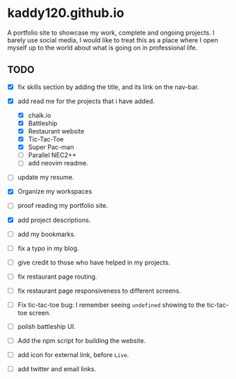# kaddy120.github.io

A portfolio site to showcase my work, complete and ongoing projects. I barely
use social media, I would like to treat this as a place where I open myself up
to the world about what is going on in professional life.

## TODO
- [X] fix skills section by adding the title, and its link on the nav-bar.
- [X] add read me for the projects that i have added. 
    - [X] chalk.io
    - [X] Battleship
    - [X] Restaurant website
    - [X] Tic-Tac-Toe
    - [X] Super Pac-man
    - [ ] Parallel NEC2++
    - [ ] add neovim readme.
- [ ] update my resume.
- [X] Organize my workspaces
- [ ] proof reading my portfolio site. 
- [X] add project descriptions.
- [ ] add my bookmarks.
- [ ] fix a typo in my blog.

- [ ] give credit to those who have helped in my projects.
- [ ] fix restaurant page routing.
- [ ] fix restaurant page responsiveness to different screens.
- [ ] Fix tic-tac-toe bug: I remember seeing `undefined` showing to the tic-tac-toe screen.
- [ ] polish battleship UI.
- [ ] Add the npm script for building the website.
- [ ] add icon for external link, before `Live`. 
- [ ] add twitter and email links.
